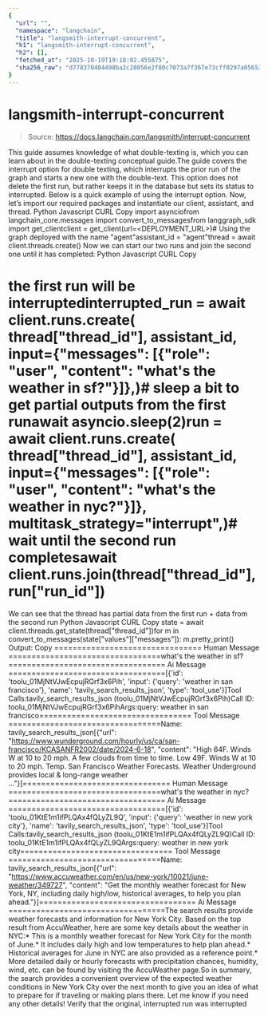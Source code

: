```yaml
---
{
  "url": "",
  "namespace": "langchain",
  "title": "langsmith-interrupt-concurrent",
  "h1": "langsmith-interrupt-concurrent",
  "h2": [],
  "fetched_at": "2025-10-19T19:18:02.455875",
  "sha256_raw": "d778370404498ba2c28056e2f80c7073a7f367e73cff0297a05653a04c2c6ed0"
}
---
```


# langsmith-interrupt-concurrent

> Source: https://docs.langchain.com/langsmith/interrupt-concurrent

This guide assumes knowledge of what double-texting is, which you can learn about in the double-texting conceptual guide.The guide covers the interrupt option for double texting, which interrupts the prior run of the graph and starts a new one with the double-text. This option does not delete the first run, but rather keeps it in the database but sets its status to interrupted. Below is a quick example of using the interrupt option.
Now, let’s import our required packages and instantiate our client, assistant, and thread.
Python
Javascript
CURL
Copy
import asynciofrom langchain_core.messages import convert_to_messagesfrom langgraph_sdk import get_clientclient = get_client(url=<DEPLOYMENT_URL>)# Using the graph deployed with the name "agent"assistant_id = "agent"thread = await client.threads.create()
Now we can start our two runs and join the second one until it has completed:
Python
Javascript
CURL
Copy
# the first run will be interruptedinterrupted_run = await client.runs.create( thread["thread_id"], assistant_id, input={"messages": [{"role": "user", "content": "what's the weather in sf?"}]},)# sleep a bit to get partial outputs from the first runawait asyncio.sleep(2)run = await client.runs.create( thread["thread_id"], assistant_id, input={"messages": [{"role": "user", "content": "what's the weather in nyc?"}]}, multitask_strategy="interrupt",)# wait until the second run completesawait client.runs.join(thread["thread_id"], run["run_id"])
We can see that the thread has partial data from the first run + data from the second run
Python
Javascript
CURL
Copy
state = await client.threads.get_state(thread["thread_id"])for m in convert_to_messages(state["values"]["messages"]): m.pretty_print()
Output:
Copy
================================ Human Message =================================what's the weather in sf?================================== Ai Message ==================================[{'id': 'toolu_01MjNtVJwEcpujRGrf3x6Pih', 'input': {'query': 'weather in san francisco'}, 'name': 'tavily_search_results_json', 'type': 'tool_use'}]Tool Calls:tavily_search_results_json (toolu_01MjNtVJwEcpujRGrf3x6Pih)Call ID: toolu_01MjNtVJwEcpujRGrf3x6PihArgs:query: weather in san francisco================================= Tool Message =================================Name: tavily_search_results_json[{"url": "https://www.wunderground.com/hourly/us/ca/san-francisco/KCASANFR2002/date/2024-6-18", "content": "High 64F. Winds W at 10 to 20 mph. A few clouds from time to time. Low 49F. Winds W at 10 to 20 mph. Temp. San Francisco Weather Forecasts. Weather Underground provides local & long-range weather ..."}]================================ Human Message =================================what's the weather in nyc?================================== Ai Message ==================================[{'id': 'toolu_01KtE1m1ifPLQAx4fQLyZL9Q', 'input': {'query': 'weather in new york city'}, 'name': 'tavily_search_results_json', 'type': 'tool_use'}]Tool Calls:tavily_search_results_json (toolu_01KtE1m1ifPLQAx4fQLyZL9Q)Call ID: toolu_01KtE1m1ifPLQAx4fQLyZL9QArgs:query: weather in new york city================================= Tool Message =================================Name: tavily_search_results_json[{"url": "https://www.accuweather.com/en/us/new-york/10021/june-weather/349727", "content": "Get the monthly weather forecast for New York, NY, including daily high/low, historical averages, to help you plan ahead."}]================================== Ai Message ==================================The search results provide weather forecasts and information for New York City. Based on the top result from AccuWeather, here are some key details about the weather in NYC:* This is a monthly weather forecast for New York City for the month of June.* It includes daily high and low temperatures to help plan ahead.* Historical averages for June in NYC are also provided as a reference point.* More detailed daily or hourly forecasts with precipitation chances, humidity, wind, etc. can be found by visiting the AccuWeather page.So in summary, the search provides a convenient overview of the expected weather conditions in New York City over the next month to give you an idea of what to prepare for if traveling or making plans there. Let me know if you need any other details!
Verify that the original, interrupted run was interrupted